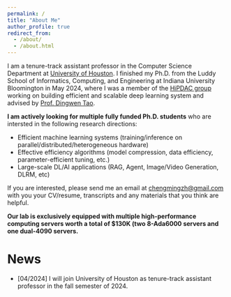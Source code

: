 ```yaml
---
permalink: /
title: "About Me"
author_profile: true
redirect_from: 
  - /about/
  - /about.html
---
```



I am a tenure-track assistant professor in the Computer Science Department at [University of Houston](https://www.uh.edu/). I finished my Ph.D. from the Luddy School of Informatics, Computing, and Engineering at Indiana University Bloomington in May 2024, where I was a member of the [HiPDAC group](https://www.dingwentao.com/hipdac) working on building efficient and scalable deep learning system and advised by [Prof. Dingwen Tao](https://www.dingwentao.com/). 


**I am actively looking for multiple fully funded Ph.D. students** who are intersted in the following research directions:

* Efficient machine learning systems (training/inference on parallel/distributed/heterogeneous hardware)
* Effective efficiency algorithms (model compression, data efficiency, parameter-efficient tuning, etc.)
* Large-scale DL/AI applications (RAG, Agent, Image/Video Generation, DLRM, etc)

If you are interested, please send me an email at chengmingzh@gmail.com with you your CV/resume, transcripts and any materials that you think are helpful.

**Our lab is exclusively equipped with multiple high-performance computing servers worth a total of $130K (two 8-Ada6000 servers and one dual-4090 servers.**




News
======
* [04/2024] I will join University of Houston as tenure-track assistant professor in the fall semester of 2024.



